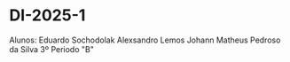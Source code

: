 # DI-2025-1
Alunos: Eduardo Sochodolak Alexsandro Lemos Johann Matheus Pedroso da Silva 
3º Periodo "B"
